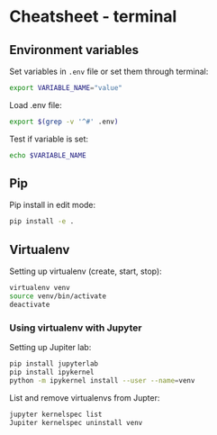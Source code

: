 # Cheatsheet - terminal

## Environment variables

Set variables in `.env` file or set them through terminal:

```bash
export VARIABLE_NAME="value"
```

Load .env file:

```bash
export $(grep -v '^#' .env)    
```

Test if variable is set:

```bash
echo $VARIABLE_NAME
```

## Pip

Pip install in edit mode:

```bash
pip install -e .
```

## Virtualenv

Setting up virtualenv (create, start, stop):

```bash
virtualenv venv
source venv/bin/activate
deactivate
```

### Using virtualenv with Jupyter

Setting up Jupiter lab:

```bash
pip install jupyterlab
pip install ipykernel
python -m ipykernel install --user --name=venv
```

List and remove virtualenvs from Jupter:

```bash
jupyter kernelspec list
Jupiter kernelspec uninstall venv
```